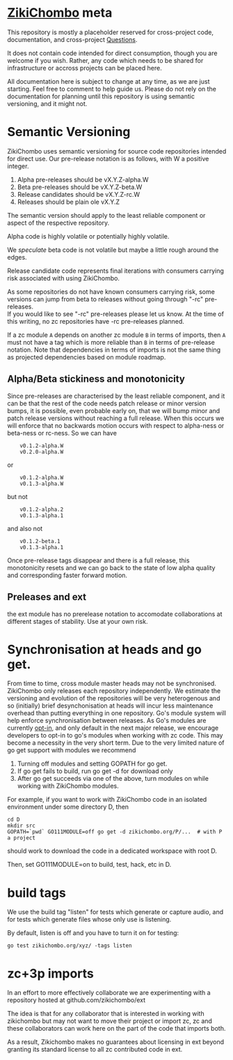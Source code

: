 # [ZikiChombo](http://zikichombo.org) meta
This repository is mostly a placeholder reserved for cross-project code,
documentation, and cross-project [Questions](https://github.com/zikichombo/meta/issues/1).

It does not contain code intended for direct consumption, though you are welcome if 
you wish.  Rather, any code which needs to be shared for infrastructure or accross
projects can be placed here.

All documentation here is subject to change at any time, as we are just starting.  Feel free
to comment to help guide us.  Please do not rely on the documentation for planning 
until this repository is using semantic versioning, and it might not.

# Semantic Versioning
ZikiChombo uses semantic versioning for source code repositories intended for direct
use.  Our pre-release notation is as follows, with W a positive integer.

1. Alpha pre-releases should be vX.Y.Z-alpha.W
1. Beta pre-releases should be vX.Y.Z-beta.W
1. Release candidates should be vX.Y.Z-rc.W
1. Releases should be plain ole vX.Y.Z

The semantic version should apply to the least reliable component or aspect of the respective
repository.

Alpha code is highly volatile or potentially highly volatile.

We _speculate_ beta code is not volatile but maybe a little rough around the edges.

Release candidate code represents final iterations with consumers carrying 
risk associated with using ZikiChombo. 

As some repositories do not have known consumers carrying risk, some versions
can jump from beta to releases without going through "-rc" pre-releases.  
If you would like to see "-rc" pre-releases please let us know.  At the time of 
this writing, no zc repositories have -rc pre-releases planned.

If a zc module `A` depends on another zc module `B` in terms of imports, then 
`A` must not have a tag which is more reliable than `B` in terms of pre-release
notation. Note that dependencies in terms of imports is not the same thing 
as projected dependencies based on module roadmap.

## Alpha/Beta stickiness and monotonicity
Since pre-releases are characterised by the least reliable component,
and it can be that the rest of the code needs patch release or minor
version bumps, it is possible, even probable early on, that we will bump 
minor and patch release versions without reaching a full release.  When
this occurs we will enforce that no backwards motion occurs with respect
to alpha-ness or beta-ness or rc-ness.  So we can have

```
    v0.1.2-alpha.W
    v0.2.0-alpha.W
```

or 

```
    v0.1.2-alpha.W
    v0.1.3-alpha.W
```

but not 

```
    v0.1.2-alpha.2
    v0.1.3-alpha.1
```

and also not

```
    v0.1.2-beta.1
    v0.1.3-alpha.1
```

Once pre-release tags disappear and there is a full release, this monotonicity 
resets and we can go back to the state of low alpha quality and corresponding
faster forward motion.

## Preleases and ext
the ext module has no prerelease notation to accomodate collaborations at 
different stages of stability.  Use at your own risk.


# Synchronisation at heads and go get.
From time to time, cross module master heads may not be synchronised.
ZikiChombo only releases each repository independently.  We estimate the
versioning and evolution of the repositories will be very heterogenous and so
(initially) brief desynchonisation at heads will incur less maintenance
overhead than putting everything in one repository. Go's module system will
help enforce synchronisation between releases.  As Go's modules are currently
[opt-in](https://golang.org/cmd/go/#hdr-Preliminary_module_support), and only
default in the next major release, we encourage developers to opt-in to go's
modules when working with zc code.  This may become a necessity in the very
short term.  Due to the very limited nature of go get support with modules
we recommend

1. Turning off modules and setting GOPATH for go get.
1. If go get fails to build, run go get -d for download only
1. After go get succeeds via one of the above, turn modules on
while working with ZikiChombo modules. 

For example, if you want to work with ZikiChombo code in an isolated
environment under some directory D, then

```
cd D
mkdir src
GOPATH=`pwd` GO111MODULE=off go get -d zikichombo.org/P/...  # with P a project
```

should work to download the code in a dedicated workspace with root D.

Then, set GO111MODULE=on to build, test, hack, etc in D.

# build tags
We use the build tag "listen" for tests which generate or capture audio,
and for tests which generate files whose only use is listening.

By default, listen is off and you have to turn it on for testing:
```
go test zikichombo.org/xyz/ -tags listen
```

# zc+3p imports
In an effort to more effectively collaborate
we are experimenting with a repository hosted at 
github.com/zikichombo/ext

The idea is that for any collaborator that is interested in working with zikichombo
but may not want to move their project or import zc, zc and these collaborators can work here
on the part of the code that imports both.

As a result, Zikichombo makes no guarantees about licensing in ext beyond granting
its standard license to all zc contributed code in ext.



